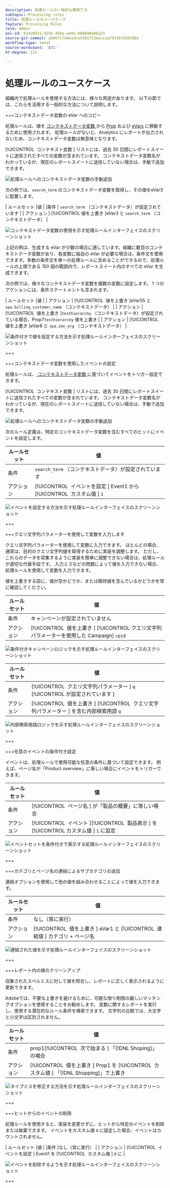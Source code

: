 ```yaml
---
description: 処理ルールの一般的な事例です。
subtopic: Processing rules
title: 処理ルールのユースケース
feature: Processing Rules
role: Admin
exl-id: 914a0d31-d256-456e-a44a-008490e86a23
source-git-commit: a6967c7d4e1dca5491f13beccaa797167b503d6e
workflow-type: tm+mt
source-wordcount: '831'
ht-degree: 21%

---
```


# 処理ルールのユースケース

組織内で処理ルールを使用する方法には、様々な用途があります。 以下の節では、これらを活用する一般的な方法について説明します。

+++コンテキストデータ変数の eVar へのコピー

処理ルールは、値を [ コンテキストデータ変数 ](/help/implement/vars/page-vars/contextdata.md) から [Prop](/help/components/dimensions/prop.md) および [eVars](/help/components/dimensions/evar.md) に移動するために使用されます。 処理ルールがないと、Analytics にレポートが出力されないため、コンテキストデータ変数は無意味となります。

[!UICONTROL &#x200B; コンテキスト変数 &#x200B;] リストには、過去 30 日間にレポートスイートに送信されたすべての変数が含まれています。 コンテキストデータ変数名がわかっているが、現在のレポートスイートに送信していない場合は、手動で追加できます。

![ 処理ルールへのコンテキストデータ変数の手動追加 ](assets/add-context-variable.png)

次の例では、`search_term` のコンテキストデータ変数を取得し、その値をeVar3 に配置します。

| ルールセット |値 |
|条件 | `search_term` （コンテキストデータ）が設定されています |
| アクション | [!UICONTROL &#x200B; 値を上書き &#x200B;]eVar3 と `search_term` （コンテキストデータ） |

![ コンテキストデータ変数の使用を示す処理ルールインターフェイスのスクリーンショット ](assets/set-context-data.png)

上記の例は、生成する eVar が少数の場合に適しています。組織に数百のコンテキストデータ変数があり、各変数に独自の eVar が必要な場合は、条件文を使用できます。多数の条件文を単一の処理ルールに含めることができるので、処理ルールの上限である 150 個の範囲内で、レポートスイート内のすべての eVar を生成できます。

次の例では、様々なコンテキストデータ変数を複数の変数に設定します。 1 つのアクションには、条件ステートメントも含まれます。

| ルールセット |値 |
| アクション | [!UICONTROL &#x200B; 値を上書き &#x200B;]eVar55 と `spa.billing_customer_name` （コンテキストデータ） |
| アクション | [!UICONTROL &#x200B; 値を上書き &#x200B;]`testhierarchy` （コンテキストデータ）が設定されている場合、Prop7`testhierarchy` 値を上書き |
| アクション | [!UICONTROL &#x200B; 値を上書き &#x200B;]eVar8 と `spa.ims_org` （コンテキストデータ） |

![ 条件付きで値を設定する方法を示す処理ルールインターフェイスのスクリーンショット ](assets/add-conditional.png)

+++

+++コンテキストデータ変数を使用したイベントの設定

処理ルールは、[ コンテキストデータ変数 ](/help/implement/vars/page-vars/contextdata.md) に基づいてイベントをトリガー設定できます。

[!UICONTROL &#x200B; コンテキスト変数 &#x200B;] リストには、過去 30 日間にレポートスイートに送信されたすべての変数が含まれています。 コンテキストデータ変数名がわかっているが、現在のレポートスイートに送信していない場合は、手動で追加できます。

![ 処理ルールへのコンテキストデータ変数の手動追加 ](assets/add-context-variable.png)

次のルール定義は、特定のコンテキストデータ変数を含むすべてのヒットにイベントを設定します。

| ルールセット | 値 |
| --- | --- |
| 条件 | `search_term` （コンテキストデータ）が設定されています |
| アクション | [!UICONTROL &#x200B; イベントを設定 &#x200B;] Event1 から [!UICONTROL &#x200B; カスタム値 &#x200B;] `1` |

![ イベントを設定する方法を示す処理ルールインターフェイスのスクリーンショット ](assets/processing_rule_set_event.png)

+++

+++クエリ文字列パラメーターを使用して変数を入力します

クエリ文字列パラメーターを使用して変数に入力できます。 ほとんどの場合、通常は、目的のクエリ文字列値を取得するために実装を調整します。 ただし、これらのデータを収集するように実装を簡単に調整できない場合は、処理ルールが適切な代替手段です。 入力ミスなどの問題によって値を入力できない場合、処理ルールを使用して変数を入力できます。

値を上書きする前に、値が空かどうか、または期待値を含んでいるかどうかを常に確認してください。

| ルールセット | 値 |
| --- | --- |
| 条件 | キャンペーンが設定されていません |
| アクション | [!UICONTROL &#x200B; 値を上書き &#x200B;] [!UICONTROL &#x200B; クエリ文字列パラメーターを使用した Campaign] `cpid` |

![ 条件付きキャンペーンロジックを示す処理ルールインターフェイスのスクリーンショット ](assets/set-campaign-conditionally.png)

| ルールセット | 値 |
| --- | --- |
| 条件 | [!UICONTROL &#x200B; クエリ文字列パラメーター &#x200B;] `q` [!UICONTROL &#x200B; が設定されています &#x200B;] |
| アクション | [!UICONTROL &#x200B; 値を上書き &#x200B;] [!UICONTROL &#x200B; クエリ文字列パラメーター &#x200B;] を含む内部検索用語 `q` |

![ 内部検索用語ロジックを示す処理ルールインターフェイスのスクリーンショット ](assets/populate-internal-search-terms.png)

+++

+++任意のイベントの条件付き設定

イベントは、処理ルールで使用可能な任意の条件に基づいて設定できます。 例えば、ページ名が「Product overview」に等しい場合にイベントをトリガーできます。

| ルールセット | 値 |
| --- | --- |
| 条件 | [!UICONTROL &#x200B; ページ名 &#x200B;] が「製品の概要」に等しい場合 |
| アクション | [!UICONTROL &#x200B; イベント &#x200B;][!UICONTROL &#x200B; 製品表示 &#x200B;] を [!UICONTROL &#x200B; カスタム値 &#x200B;] `1` に設定 |

![ イベントセットを条件付きで表示する処理ルールインターフェイスのスクリーンショット ](assets/set-product-view-event.png)

+++

+++カテゴリとページ名の連結によるサブカテゴリの追加

連結オプションを使用して他の値を組み合わせることによって値を入力できます。

| ルールセット | 値 |
| --- | --- |
| 条件 | なし（常に実行） |
| アクション | [!UICONTROL &#x200B; 値を上書き &#x200B;] eVar1 と [!UICONTROL &#x200B; 連結値 &#x200B;] カテゴリ + ページ名 |

![ 連結された値を示す処理ルールインターフェイスのスクリーンショット ](assets/add-subcategory-using-concat.png)

+++

+++レポート内の値のクリーンアップ

収集されたスペルミスに対して値を照合し、レポートに正しく表示されるように更新できます。

Adobeでは、不要な上書きを避けるために、可能な限り制限の厳しいマッチングオプションを使用することをお勧めします。 変数に関するレポートを実行し、使用する潜在的なルール条件を検索できます。 文字列の比較では、大文字と小文字は区別されません。

| ルールセット | 値 |
| --- | --- |
| 条件 | prop1[!UICONTROL &#x200B; 次で始まる &#x200B;] 「[!DNL Shoping]」の場合 |
| アクション | [!UICONTROL &#x200B; 値を上書き &#x200B;] Prop1 を [!UICONTROL &#x200B; カスタム値 &#x200B;] 「[!DNL Shopping]」で上書き |

![ タイプミスを修正する方法を示す処理ルールインターフェイスのスクリーンショット ](assets/clean-up-values-in-report.png)

+++

+++ヒットからのイベントの削除

処理ルールを使用すると、実装を変更せずに、ヒットから特定のイベントを削除または破棄できます。 イベントをカスタム値 `0` に設定した場合、イベントはカウントされません。

| ルールセット |値 |
|条件 |なし（常に実行） |
| アクション | [!UICONTROL &#x200B; イベントを設定 &#x200B;] Event1 を [!UICONTROL &#x200B; カスタム値 &#x200B;] `0` に |

![ イベントを削除するようを示す処理ルールインターフェイスのスクリーンショット ](assets/remove_event.png)

+++
